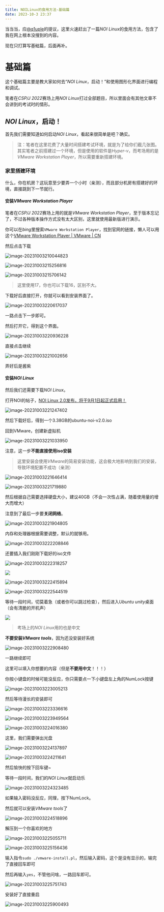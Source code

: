 ```yaml
---
title: NOILinux的食用方法-基础篇
date: 2023-10-3 23:37
---
```


当当当，应[@q1uple](https://www.luogu.com.cn/user/539133)的提议，这里火速赶出了一篇*NOI Linux*的食用方法，包含了我在网上根本没搜到的内容。

现在只打算写基础篇，后面再补。

<!--more-->

# 基础篇

这个基础篇主要是教大家如何去“*NOI Linux*，启动！”和使用图形化界面进行编程和调试。

笔者在*CSP/J 2022*赛场上用*NOI Linux*打过全部题目，所以里面会有其他文章不会讲到的考试时的情形。

## *NOI Linux*，启动！

首先我们需要知道如何启动*NOI Linux*，看起来很简单是吧？确实。

> 注：笔者在这里花费了大量时间搭建考试环境，就是为了给你们截几张图。其实笔者之前搭建过一个环境，但是使用的软件是*Hyper-v*，而考场用的是*VMware Workstation Player*，所以需要重新搭建环境。

### 家里搭建环境

什么，你在机房？这玩意至少要弄一个小时（亲测），而且部分机房有搭建好的环境，直接跳到下一节就行。

#### 安装*VMware Workstation Player*

笔者在*CSP/J 2022*赛场上用的就是*VMware Workstation Player*，至于版本忘记了，不过各种版本操作方式没有太大区别，这里就使用最新版进行演示。

你可以在*bing*里搜索`VMware Workstation Player`，找到官网的链接，懒人可以用这个[VMware Workstation Player | VMware | CN](https://www.vmware.com/cn/products/workstation-player.html)

然后点击下载

![image-20231003210044823](https://cdn.jsdelivr.net/gh/tsxc-github/blog-img@main/img/image-20231003210044823.png)

![image-20231003215256816](https://cdn.jsdelivr.net/gh/tsxc-github/blog-img@main/img/image-20231003215256816.png)

![image-20231003215706142](https://cdn.jsdelivr.net/gh/tsxc-github/blog-img@main/img/image-20231003215706142.png)

> 这里使用17，你也可以下载16，区别不大。

下载好后直接打开，你就可以看到安装界面了。

![image-20231003220617037](https://cdn.jsdelivr.net/gh/tsxc-github/blog-img@main/img/image-20231003220617037.png)

一路点击下一步即可。

然后打开它，得到这个界面。

![image-20231003220936228](https://cdn.jsdelivr.net/gh/tsxc-github/blog-img@main/img/image-20231003220936228.png)

直接点击继续

![image-20231003221002656](https://cdn.jsdelivr.net/gh/tsxc-github/blog-img@main/img/image-20231003221002656.png)

弄好后是酱紫

#### 安装*NOI Linux*

然后我们还需要下载*NOI Linux*。

打开NOI的帖子，[NOI Linux 2.0发布，将于9月1日起正式启用！](https://www.noi.cn/gynoi/jsgz/2021-07-16/732450.shtml)

![image-20231003221247402](https://cdn.jsdelivr.net/gh/tsxc-github/blog-img@main/img/image-20231003221247402.png)

然后下载好后，得到一个3.38GB的ubuntu-noi-v2.0.iso

回到VMware，创建新虚拟机

![image-20231003221033950](https://cdn.jsdelivr.net/gh/tsxc-github/blog-img@main/img/image-20231003221033950.png)

注意，这一步**不能直接使用iso安装**

> 这里安装会使用*VMware*的简易安装功能，这会极大地影响到我们的安装，导致环境配置不成功（亲测）

![image-20231003221646414](https://cdn.jsdelivr.net/gh/tsxc-github/blog-img@main/img/image-20231003221646414.png)

![image-20231003221719880](https://cdn.jsdelivr.net/gh/tsxc-github/blog-img@main/img/image-20231003221719880.png)

然后根据自己需要选择硬盘大小，建议40GB（不会一次性占满，随着使用量的增大而增大）

注意到了最后一步要**关闭网络**。

![image-20231003221904805](https://cdn.jsdelivr.net/gh/tsxc-github/blog-img@main/img/image-20231003221904805.png)

内存和处理器根据需要调整，默认的就够用。

![image-20231003222208846](https://cdn.jsdelivr.net/gh/tsxc-github/blog-img@main/img/image-20231003222208846.png)

还要插入我们刚刚下载好的iso文件

![image-20231003222318257](https://cdn.jsdelivr.net/gh/tsxc-github/blog-img@main/img/image-20231003222318257.png)

![](https://cdn.jsdelivr.net/gh/tsxc-github/blog-img@main/img/image-20231003222059979.png)

![image-20231003222415894](https://cdn.jsdelivr.net/gh/tsxc-github/blog-img@main/img/image-20231003222415894.png)

![image-20231003222544519](https://cdn.jsdelivr.net/gh/tsxc-github/blog-img@main/img/image-20231003222544519.png)

等待一段时间，切莫着急（或者你可以跳过检查），然后进入*Ubuntu unity*桌面（会有清脆的开机声）

![](https://cdn.jsdelivr.net/gh/tsxc-github/blog-img@main/img/image-20231003222735891.png)

> 考场上的*NOI Linux*用的也是中文

**不要安装*VMware tools***，因为还没安装好系统

![image-20231003222908480](https://cdn.jsdelivr.net/gh/tsxc-github/blog-img@main/img/image-20231003222908480.png)

一路继续即可

这里可以填入你想要的内容（但是**不要用中文**！！！）

你按小键盘的时候可能没反应，你只需要点一下小键盘左上角的NumLock按键

![image-20231003223005213](https://cdn.jsdelivr.net/gh/tsxc-github/blog-img@main/img/image-20231003223005213.png)

然后等待漫长的安装即可

![image-20231003223336616](https://cdn.jsdelivr.net/gh/tsxc-github/blog-img@main/img/image-20231003223336616.png)

![image-20231003223949564](https://cdn.jsdelivr.net/gh/tsxc-github/blog-img@main/img/image-20231003223949564.png)

![image-20231003224016380](https://cdn.jsdelivr.net/gh/tsxc-github/blog-img@main/img/image-20231003224016380.png)

这里，我们需要弹出光盘

![image-20231003224137897](https://cdn.jsdelivr.net/gh/tsxc-github/blog-img@main/img/image-20231003224137897.png)

![image-20231003224211641](https://cdn.jsdelivr.net/gh/tsxc-github/blog-img@main/img/image-20231003224211641.png)

然后愉快的按下回车键~

等待一段时间，我们的*NOI Linux*就启动乐

![image-20231003224323485](https://cdn.jsdelivr.net/gh/tsxc-github/blog-img@main/img/image-20231003224323485.png)

如果输入密码没反应，同理，按下NumLock。

然后就可以安装*VMware tools*了

![image-20231003224518896](https://cdn.jsdelivr.net/gh/tsxc-github/blog-img@main/img/image-20231003224518896.png)

解压到一个你喜欢的地方

![image-20231003225055711](https://cdn.jsdelivr.net/gh/tsxc-github/blog-img@main/img/image-20231003225055711.png)



![image-20231003225156436](https://cdn.jsdelivr.net/gh/tsxc-github/blog-img@main/img/image-20231003225156436.png)

输入指令`sudo ./vmware-install.pl`，然后输入密码，这个是没有显示的，输完了直接回车即可

然后再输入`yes`，不管他问啥，一路回车即可。

![image-20231003225751743](https://cdn.jsdelivr.net/gh/tsxc-github/blog-img@main/img/image-20231003225751743.png)

安装好了直接重启

![image-20231003225900493](https://cdn.jsdelivr.net/gh/tsxc-github/blog-img@main/img/image-20231003225900493.png)

